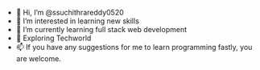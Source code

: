 - 👋 Hi, I’m @ssuchithrareddy0520
- 👀 I’m interested in learning new skills
- 🌱 I’m currently learning full stack web development
- 💞️ Exploring Techworld
- 📫 If you have any suggestions for me to learn programming fastly, you are welcome.


<!---
ssuchithrareddy0520/ssuchithrareddy0520 is a ✨ special ✨ repository because its `README.md` (this file) appears on your GitHub profile.
You can click the Preview link to take a look at your changes.
--->
